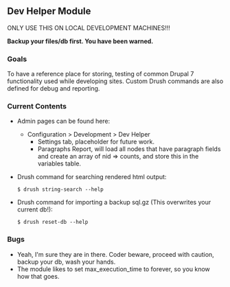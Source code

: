 ## Dev Helper Module

ONLY USE THIS ON LOCAL DEVELOPMENT MACHINES!!!

__Backup your files/db first. You have been warned.__


### Goals

To have a reference place for storing, testing of common Drupal 7 functionality used while developing sites. Custom Drush commands are also defined for debug and reporting.


### Current Contents

* Admin pages can be found here:
  * Configuration > Development > Dev Helper
    * Settings tab, placeholder for future work.
    * Paragraphs Report, will load all nodes that have paragraph fields and create an array of nid => counts, and store this in the variables table.

* Drush command for searching rendered html output:
  ```
  $ drush string-search --help
  ```

* Drush command for importing a backup sql.gz (This overwrites your current db!):
  ```
  $ drush reset-db --help
  ```

### Bugs

* Yeah, I'm sure they are in there. Coder beware, proceed with caution, backup your db, wash your hands.
* The module likes to set max_execution_time to forever, so you know how that goes.

